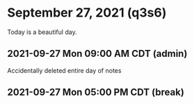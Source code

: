 # September 27, 2021 (q3s6)

Today is a beautiful day.

## 2021-09-27 Mon 09:00 AM CDT (admin)

Accidentally deleted entire day of notes

## 2021-09-27 Mon 05:00 PM CDT (break)


